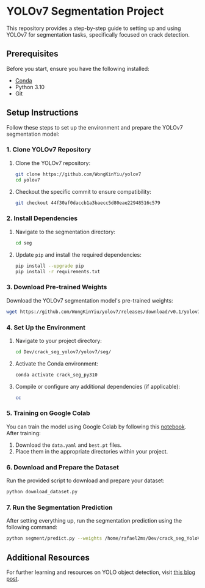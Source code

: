 # YOLOv7 Segmentation Project

This repository provides a step-by-step guide to setting up and using YOLOv7 for segmentation tasks, specifically focused on crack detection.

## Prerequisites

Before you start, ensure you have the following installed:

- [Conda](https://docs.conda.io/projects/conda/en/latest/user-guide/install/index.html)
- Python 3.10
- Git

## Setup Instructions

Follow these steps to set up the environment and prepare the YOLOv7 segmentation model:

### 1. Clone YOLOv7 Repository

1. Clone the YOLOv7 repository:
   ```bash
   git clone https://github.com/WongKinYiu/yolov7
   cd yolov7
   ```

2. Checkout the specific commit to ensure compatibility:
   ```bash
   git checkout 44f30af0daccb1a3baecc5d80eae22948516c579
   ```

### 2. Install Dependencies

1. Navigate to the segmentation directory:
   ```bash
   cd seg
   ```

2. Update `pip` and install the required dependencies:
   ```bash
   pip install --upgrade pip
   pip install -r requirements.txt
   ```

### 3. Download Pre-trained Weights

Download the YOLOv7 segmentation model's pre-trained weights:
```bash
wget https://github.com/WongKinYiu/yolov7/releases/download/v0.1/yolov7-seg.pt
```

### 4. Set Up the Environment

1. Navigate to your project directory:
   ```bash
   cd Dev/crack_seg_yolov7/yolov7/seg/
   ```

2. Activate the Conda environment:
   ```bash
   conda activate crack_seg_py310
   ```

3. Compile or configure any additional dependencies (if applicable):
   ```bash
   cc
   ```

### 5. Training on Google Colab

You can train the model using Google Colab by following this [notebook](https://colab.research.google.com/drive/14ItyKLiLMmzMHOZL7Orh6E61NJSNQ2W6#scrollTo=U2Eaudcz4L5a). After training:

1. Download the `data.yaml` and `best.pt` files.
2. Place them in the appropriate directories within your project.

### 6. Download and Prepare the Dataset

Run the provided script to download and prepare your dataset:
```bash
python download_dataset.py
```

### 7. Run the Segmentation Prediction

After setting everything up, run the segmentation prediction using the following command:
```bash
python segment/predict.py --weights /home/rafael2ms/Dev/crack_seg_YoloV7/yolov7/pretrained/best.pt --conf 0.25 --source /home/rafael2ms/Dev/crack_seg_YoloV7/yolov7/seg/RIGID-PAVEMENT-2/test/images --name custom
```

## Additional Resources

For further learning and resources on YOLO object detection, visit [this blog post](https://www.v7labs.com/blog/yolo-object-detection).
